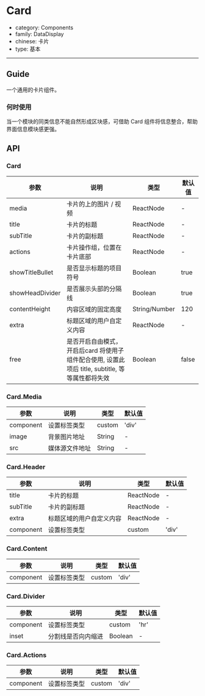 # Card

-   category: Components
-   family: DataDisplay
-   chinese: 卡片
-   type: 基本

---

## Guide

一个通用的卡片组件。

### 何时使用

当一个模块的同类信息不能自然形成区块感，可借助 Card 组件将信息整合，帮助界面信息模块感更强。

## API

### Card

| 参数              | 说明                                                           | 类型            | 默认值   |
| --------------- | ------------------------------------------------------------ | ------------- | ----- |
| media           | 卡片的上的图片 / 视频                                                 | ReactNode     | -     |
| title           | 卡片的标题                                                        | ReactNode     | -     |
| subTitle        | 卡片的副标题                                                       | ReactNode     | -     |
| actions         | 卡片操作组，位置在卡片底部                                                | ReactNode     | -     |
| showTitleBullet | 是否显示标题的项目符号                                                  | Boolean       | true  |
| showHeadDivider | 是否展示头部的分隔线                                                   | Boolean       | true  |
| contentHeight   | 内容区域的固定高度                                                    | String/Number | 120   |
| extra           | 标题区域的用户自定义内容                                                 | ReactNode     | -     |
| free            | 是否开启自由模式，开启后card 将使用子组件配合使用, 设置此项后 title, subtitle, 等等属性都将失效 | Boolean       | false |

### Card.Media

| 参数        | 说明      | 类型     | 默认值   |
| --------- | ------- | ------ | ----- |
| component | 设置标签类型  | custom | 'div' |
| image     | 背景图片地址  | String | -     |
| src       | 媒体源文件地址 | String | -     |

### Card.Header

| 参数        | 说明           | 类型        | 默认值   |
| --------- | ------------ | --------- | ----- |
| title     | 卡片的标题        | ReactNode | -     |
| subTitle  | 卡片的副标题       | ReactNode | -     |
| extra     | 标题区域的用户自定义内容 | ReactNode | -     |
| component | 设置标签类型       | custom    | 'div' |

### Card.Content

| 参数        | 说明     | 类型     | 默认值   |
| --------- | ------ | ------ | ----- |
| component | 设置标签类型 | custom | 'div' |

### Card.Divider

| 参数        | 说明     | 类型      | 默认值  |
| --------- | ------ | ------- | ---- |
| component | 设置标签类型 | custom  | 'hr' |
| inset     | 分割线是否向内缩进  | Boolean | -    |

### Card.Actions

| 参数        | 说明     | 类型     | 默认值   |
| --------- | ------ | ------ | ----- |
| component | 设置标签类型 | custom | 'div' |
